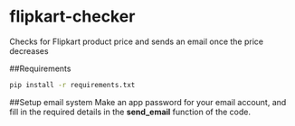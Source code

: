 # flipkart-checker
Checks for Flipkart product price and sends an email once the price decreases

##Requirements
```bash
pip install -r requirements.txt
```

##Setup email system
Make an app password for your email account, and fill in the required details in the **send_email** function of the code.
